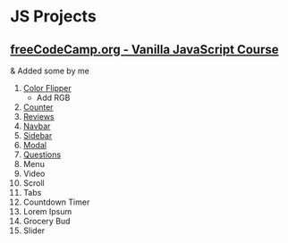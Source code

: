 # JS Projects

## [freeCodeCamp.org - Vanilla JavaScript Course](https://www.youtube.com/watch?v=3PHXvlpOkf4)

& Added some by me

1. [Color Flipper](01-color-flipper/)
   - Add RGB
2. [Counter](02-counter/)
3. [Reviews](03-reviews/)
4. [Navbar](04-navbar/)
5. [Sidebar](05-sidebar/)
6. [Modal](06-modal/)
7. [Questions](07-questions/)
8. Menu
9. Video
10. Scroll
11. Tabs
12. Countdown Timer
13. Lorem Ipsum
14. Grocery Bud
15. Slider
